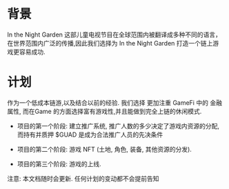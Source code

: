 # 背景
In the Night Garden 这部儿童电视节目在全球范围内被翻译成多种不同的语言，在世界范围内广泛的传播,因此我们选择为 In the Night Garden 打造一个链上游戏更容易成功.

# 计划
作为一个低成本链游,以及结合以前的经验. 我们选择 更加注重 GameFi 中的 金融属性, 而在Game 的方面选择富有游戏性,并且能做到完全上链的休闲模式.

- 项目的第一个阶段: 建立推广系统, 推广人数的多少决定了游戏内资源的分配, 而持有并质押 $GUAD 是成为合法推广人员的先决条件

- 项目的第二个阶段: 游戏 NFT (土地, 角色, 装备, 其他资源的分发).

- 项目的第三个阶段: 游戏的上线.

注意: 本文档随时会更新. 任何计划的变动都不会提前告知
